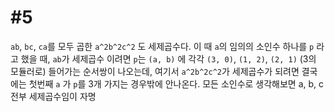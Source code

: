 # #5

`ab`, `bc`, `ca`를 모두 곱한 `a^2b^2c^2` 도 세제곱수다. 이 때 `a`의 임의의 소인수 하나를 `p` 라고 했을 때, `ab`가 세제곱수 이려면 `p`는 `(a, b)` 에 각각 `(3, 0)`, `(1, 2)`, `(2, 1)` (3의 모듈러로) 들어가는 순서쌍이 나오는데, 여기서 `a^2b^2c^2`가 세제곱수가 되려면 결국에는 첫번째 `a` 가 `p`를 3개 가지는 경우밖에 안나온다.
모든 소인수로 생각해보면 a, b, c 전부 세제곱수임이 자명
